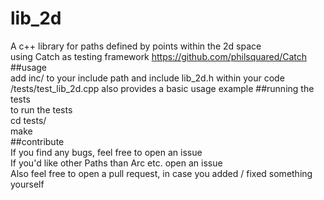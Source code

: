 # lib_2d
A c++ library for paths defined by points within the 2d space  
using Catch as testing framework https://github.com/philsquared/Catch  
##usage  
add inc/ to your include path and include lib_2d.h within your code  
/tests/test_lib_2d.cpp also provides a basic usage example
##running the tests  
to run the tests  
cd tests/  
make  
##contribute  
If you find any bugs, feel free to open an issue  
If you'd like other Paths than Arc etc. open an issue  
Also feel free to open a pull request, in case you added / fixed something yourself
